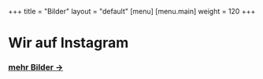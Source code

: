 +++
title = "Bilder"
layout = "default"
[menu]
    [menu.main]
        weight = 120
+++

<h1 class="title-main">Wir auf Instagram</h1>

<div id="instafeed"></div>

<h3 class="insta-more"><a href="">mehr Bilder →</a></h3>

<script type="text/javascript" src="/js/instafeed.min.js"></script>

<script type="text/javascript">
  var userFeed = new Instafeed({
    get: 'user',
    userId: '3137108085',
    clientId: 'f565d0d1a8504e19a1ceaf7478e289dd',
    accessToken: '3137108085.1677ed0.7dfb48dddfb44d27bf8dfd600a5139f9',
    resolution: 'standard_resolution',
    template: '<a href="{{link}}" target="_blank" id="{{id}}"><img src="{{image}}" /></a>',
    sortBy: 'most-recent',
    limit: 16,
    links: false
  });
  userFeed.run();
</script>


